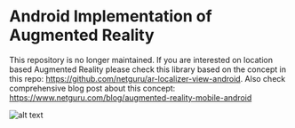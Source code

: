 # Android Implementation of Augmented Reality

This repository is no longer maintained. If you are interested on location based Augmented Reality please check this library based on the concept in this repo: https://github.com/netguru/ar-localizer-view-android.
Also check comprehensive blog post about this concept: https://www.netguru.com/blog/augmented-reality-mobile-android

![alt text](https://thepracticaldev.s3.amazonaws.com/i/wr6l6v819877c3jtwsss.png "Example view")
